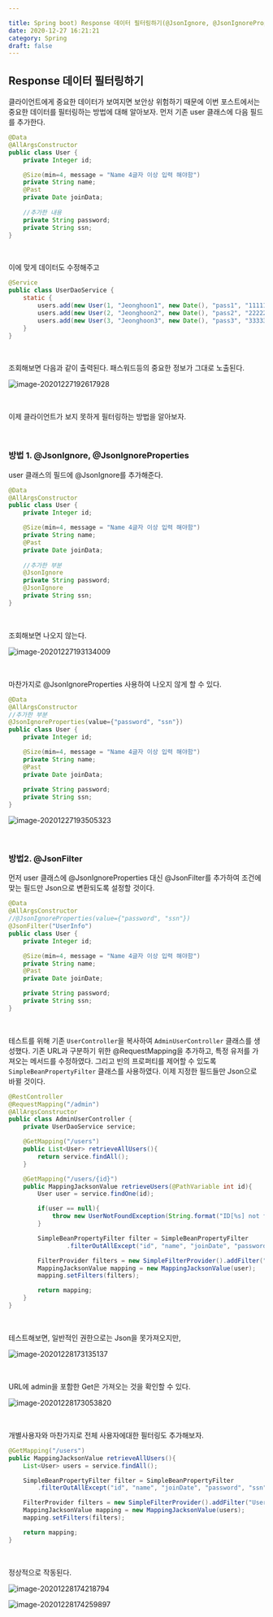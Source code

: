 ```yaml
---

title: Spring boot) Response 데이터 필터링하기(@JsonIgnore, @JsonIgnoreProperties, @JsonFilter)
date: 2020-12-27 16:21:21
category: Spring
draft: false
---
```



## Response 데이터 필터링하기

클라이언트에게 중요한 데이터가 보여지면 보안상 위험하기 때문에 이번 포스트에서는 중요한 데이터를 필터링하는 방법에 대해 알아보자. 먼저 기존 user 클래스에 다음 필드를 추가한다.

```java
@Data
@AllArgsConstructor
public class User {
    private Integer id;

    @Size(min=4, message = "Name 4글자 이상 입력 해야함")
    private String name;
    @Past
    private Date joinData;
    
    //추가한 내용
    private String password;
    private String ssn;
}
```

<br/>

이에 맞게 데이터도 수정해주고

```java
@Service
public class UserDaoService {
	static {
        users.add(new User(1, "Jeonghoon1", new Date(), "pass1", "111111"));
        users.add(new User(2, "Jeonghoon2", new Date(), "pass2", "222222"));
        users.add(new User(3, "Jeonghoon3", new Date(), "pass3", "333333"));
    }
}
```

<br/>

조회해보면 다음과 같이 출력된다. 패스워드등의 중요한 정보가 그대로 노출된다.

![image-20201227192617928](SpringBoot11-data_filtering.assets/image-20201227192617928.png)

<br/>

이제 클라이언트가 보지 못하게 필터링하는 방법을 알아보자.

<br/>

### 방법 1. @JsonIgnore, @JsonIgnoreProperties

user 클래스의 필드에 @JsonIgnore를 추가해준다.

```java
@Data
@AllArgsConstructor
public class User {
    private Integer id;

    @Size(min=4, message = "Name 4글자 이상 입력 해야함")
    private String name;
    @Past
    private Date joinData;
    
    //추가한 부분
    @JsonIgnore
    private String password;
    @JsonIgnore
    private String ssn;
}
```

<br/>

조회해보면 나오지 않는다.

![image-20201227193134009](SpringBoot11-data_filtering.assets/image-20201227193134009.png)

<br/>

마찬가지로 @JsonIgnoreProperties 사용하여 나오지 않게 할 수 있다.

```java
@Data
@AllArgsConstructor
//추가한 부분
@JsonIgnoreProperties(value={"password", "ssn"})
public class User {
    private Integer id;

    @Size(min=4, message = "Name 4글자 이상 입력 해야함")
    private String name;
    @Past
    private Date joinData;
    
    private String password;
    private String ssn;
}
```
![image-20201227193505323](SpringBoot11-data_filtering.assets/image-20201227193505323.png)

<br/>

### 방법2. @JsonFilter

먼저 user 클래스에  @JsonIgnoreProperties 대신 @JsonFilter를 추가하여 조건에 맞는 필드만 Json으로 변환되도록 설정할 것이다.

```java
@Data
@AllArgsConstructor
//@JsonIgnoreProperties(value={"password", "ssn"})
@JsonFilter("UserInfo")
public class User {
    private Integer id;

    @Size(min=4, message = "Name 4글자 이상 입력 해야함")
    private String name;
    @Past
    private Date joinDate;

    private String password;
    private String ssn;
}
```

<br/>

테스트를 위해 기존 `UserController`을 복사하여 `AdminUserController` 클래스를 생성했다. 기존 URL과 구분하기 위한 @RequestMapping을 추가하고, 특정 유저를 가져오는 메서드를 수정하였다. 그리고 빈의 프로퍼티를 제어할 수 있도록  `SimpleBeanPropertyFilter` 클래스를 사용하였다. 이제 지정한 필드들만  Json으로 바뀔 것이다.

```java
@RestController
@RequestMapping("/admin")
@AllArgsConstructor
public class AdminUserController {
    private UserDaoService service;

    @GetMapping("/users")
    public List<User> retrieveAllUsers(){
        return service.findAll();
    }

    @GetMapping("/users/{id}")
    public MappingJacksonValue retrieveUsers(@PathVariable int id){
        User user = service.findOne(id);

        if(user == null){
            throw new UserNotFoundException(String.format("ID[%s] not found", id));
        }

        SimpleBeanPropertyFilter filter = SimpleBeanPropertyFilter
                .filterOutAllExcept("id", "name", "joinDate", "password", "ssn");

        FilterProvider filters = new SimpleFilterProvider().addFilter("UserInfo", filter);
        MappingJacksonValue mapping = new MappingJacksonValue(user);
        mapping.setFilters(filters);

        return mapping;
    }
}
```

<br/>

테스트해보면, 일반적인 권한으로는 Json을 못가져오지만,

![image-20201228173135137](SpringBoot11-data_filtering.assets/image-20201228173135137.png)

<br/>

URL에 admin을 포함한 Get은 가져오는 것을 확인할 수 있다.

![image-20201228173053820](SpringBoot11-data_filtering.assets/image-20201228173053820.png)

<br/>

개별사용자와 마찬가지로 전체 사용자에대한 필터링도 추가해보자.

```java
@GetMapping("/users")
public MappingJacksonValue retrieveAllUsers(){
    List<User> users = service.findAll();

    SimpleBeanPropertyFilter filter = SimpleBeanPropertyFilter
        .filterOutAllExcept("id", "name", "joinDate", "password", "ssn");

    FilterProvider filters = new SimpleFilterProvider().addFilter("UserInfo", filter);
    MappingJacksonValue mapping = new MappingJacksonValue(users);
    mapping.setFilters(filters);

    return mapping;
}
```

<br/>

정상적으로 작동된다.

![image-20201228174218794](SpringBoot11-data_filtering.assets/image-20201228174218794.png)

![image-20201228174259897](SpringBoot11-data_filtering.assets/image-20201228174259897.png)